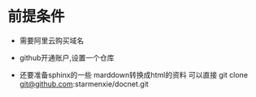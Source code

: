 # 前提条件

* 需要阿里云购买域名

* github开通账户,设置一个仓库

* 还要准备sphinx的一些 marddown转换成html的资料
  可以直接 git clone git@github.com:starmenxie/docnet.git
